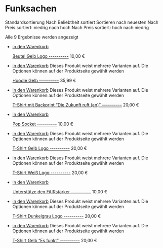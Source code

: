 Funksachen
==========

Standardsortierung Nach Beliebtheit sortiert Sortieren nach neuesten Nach Preis sortiert: niedrig nach hoch Nach Preis sortiert: hoch nach niedrig

 Alle 9 Ergebnisse werden angezeigt

* [](https://funksachen.wetell.de/produkt/beutel/)

  [in den Warenkorb](?add-to-cart=1473)

  [Beutel Gelb Logo ----------](https://funksachen.wetell.de/produkt/beutel/) 10,00 €

* [](https://funksachen.wetell.de/produkt/pulli-gelb/)

  [in den Warenkorb](https://funksachen.wetell.de/produkt/pulli-gelb/)	 Dieses Produkt weist mehrere Varianten auf. Die Optionen können auf der Produktseite gewählt werden

  [Hoodie Gelb ----------](https://funksachen.wetell.de/produkt/pulli-gelb/) 35,99 €

* [](https://funksachen.wetell.de/produkt/tshirt-backprint-zukunft/)

  [in den Warenkorb](https://funksachen.wetell.de/produkt/tshirt-backprint-zukunft/)	 Dieses Produkt weist mehrere Varianten auf. Die Optionen können auf der Produktseite gewählt werden

  [T-Shirt mit Backprint “Die Zukunft ruft (an)” ----------](https://funksachen.wetell.de/produkt/tshirt-backprint-zukunft/) 20,00 €

* [](https://funksachen.wetell.de/produkt/pop-socket/)

  [in den Warenkorb](?add-to-cart=1467)

  [Pop Socket ----------](https://funksachen.wetell.de/produkt/pop-socket/) 10,00 €

* [](https://funksachen.wetell.de/produkt/t-shirt-gelb-logo/)

  [in den Warenkorb](https://funksachen.wetell.de/produkt/t-shirt-gelb-logo/)	 Dieses Produkt weist mehrere Varianten auf. Die Optionen können auf der Produktseite gewählt werden

  [T-Shirt Gelb Logo ----------](https://funksachen.wetell.de/produkt/t-shirt-gelb-logo/) 20,00 €

* [](https://funksachen.wetell.de/produkt/t-shirt-weiss-logo/)

  [in den Warenkorb](https://funksachen.wetell.de/produkt/t-shirt-weiss-logo/)	 Dieses Produkt weist mehrere Varianten auf. Die Optionen können auf der Produktseite gewählt werden

  [T-Shirt Weiß Logo ----------](https://funksachen.wetell.de/produkt/t-shirt-weiss-logo/) 20,00 €

* [](https://funksachen.wetell.de/produkt/unterstuetze-den-fairstaerker/)

  [in den Warenkorb](?add-to-cart=1972)

  [Unterstütze den FAIRstärker ----------](https://funksachen.wetell.de/produkt/unterstuetze-den-fairstaerker/) 10,00 €

* [](https://funksachen.wetell.de/produkt/shirtschwarz/)

  [in den Warenkorb](https://funksachen.wetell.de/produkt/shirtschwarz/)	 Dieses Produkt weist mehrere Varianten auf. Die Optionen können auf der Produktseite gewählt werden

  [T-Shirt Dunkelgrau Logo ----------](https://funksachen.wetell.de/produkt/shirtschwarz/) 20,00 €

* [](https://funksachen.wetell.de/produkt/tshirtgelb/)

  [in den Warenkorb](https://funksachen.wetell.de/produkt/tshirtgelb/)	 Dieses Produkt weist mehrere Varianten auf. Die Optionen können auf der Produktseite gewählt werden

  [T-Shirt Gelb “Es funkt” ----------](https://funksachen.wetell.de/produkt/tshirtgelb/) 20,00 €
